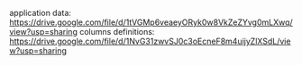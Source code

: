 application data: https://drive.google.com/file/d/1tVGMp6veaeyORyk0w8VkZeZYvg0mLXwq/view?usp=sharing
columns definitions: https://drive.google.com/file/d/1NvG31zwvSJ0c3oEcneF8m4uijyZlXSdL/view?usp=sharing
